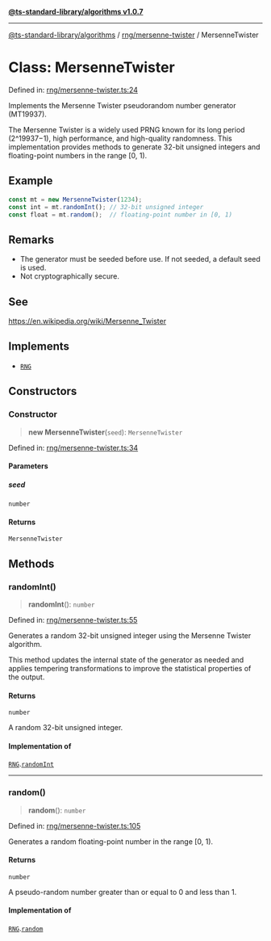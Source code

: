 [**@ts-standard-library/algorithms v1.0.7**](../../../README.md)

***

[@ts-standard-library/algorithms](../../../modules.md) / [rng/mersenne-twister](../README.md) / MersenneTwister

# Class: MersenneTwister

Defined in: [rng/mersenne-twister.ts:24](https://github.com/gabaudette/ts-stdlib/blob/be448e6a9d9c20c6c2f27f6550ce4e65fc8c9b89/packages/algorithms/src/rng/mersenne-twister.ts#L24)

Implements the Mersenne Twister pseudorandom number generator (MT19937).

The Mersenne Twister is a widely used PRNG known for its long period (2^19937−1),
high performance, and high-quality randomness. This implementation provides methods
to generate 32-bit unsigned integers and floating-point numbers in the range [0, 1).

## Example

```typescript
const mt = new MersenneTwister(1234);
const int = mt.randomInt(); // 32-bit unsigned integer
const float = mt.random();  // floating-point number in [0, 1)
```

## Remarks

- The generator must be seeded before use. If not seeded, a default seed is used.
- Not cryptographically secure.

## See

https://en.wikipedia.org/wiki/Mersenne_Twister

## Implements

- [`RNG`](../../interface/rng.interface/interfaces/RNG.md)

## Constructors

### Constructor

> **new MersenneTwister**(`seed`): `MersenneTwister`

Defined in: [rng/mersenne-twister.ts:34](https://github.com/gabaudette/ts-stdlib/blob/be448e6a9d9c20c6c2f27f6550ce4e65fc8c9b89/packages/algorithms/src/rng/mersenne-twister.ts#L34)

#### Parameters

##### seed

`number`

#### Returns

`MersenneTwister`

## Methods

### randomInt()

> **randomInt**(): `number`

Defined in: [rng/mersenne-twister.ts:55](https://github.com/gabaudette/ts-stdlib/blob/be448e6a9d9c20c6c2f27f6550ce4e65fc8c9b89/packages/algorithms/src/rng/mersenne-twister.ts#L55)

Generates a random 32-bit unsigned integer using the Mersenne Twister algorithm.

This method updates the internal state of the generator as needed and applies
tempering transformations to improve the statistical properties of the output.

#### Returns

`number`

A random 32-bit unsigned integer.

#### Implementation of

[`RNG`](../../interface/rng.interface/interfaces/RNG.md).[`randomInt`](../../interface/rng.interface/interfaces/RNG.md#randomint)

***

### random()

> **random**(): `number`

Defined in: [rng/mersenne-twister.ts:105](https://github.com/gabaudette/ts-stdlib/blob/be448e6a9d9c20c6c2f27f6550ce4e65fc8c9b89/packages/algorithms/src/rng/mersenne-twister.ts#L105)

Generates a random floating-point number in the range [0, 1).

#### Returns

`number`

A pseudo-random number greater than or equal to 0 and less than 1.

#### Implementation of

[`RNG`](../../interface/rng.interface/interfaces/RNG.md).[`random`](../../interface/rng.interface/interfaces/RNG.md#random)
